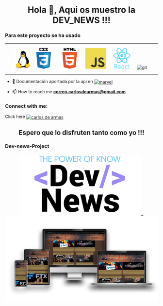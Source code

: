 

<h1 align="center">Hola 👋, Aqui os muestro la DEV_NEWS !!!</h1>


<h3 align="left">Para este proyecto se ha usado</h3>
<hr>
<div align="center">
<img src="https://raw.githubusercontent.com/devicons/devicon/master/icons/linux/linux-original.svg" alt="linux" width="60" height="60"/> 
<img src="https://raw.githubusercontent.com/devicons/devicon/master/icons/css3/css3-original-wordmark.svg" alt="css3" width="70" height="70"/> &nbsp;&nbsp;
<img src="https://raw.githubusercontent.com/devicons/devicon/master/icons/html5/html5-original-wordmark.svg" alt="html5" width="70" height="70"/> &nbsp;&nbsp;
<img src="https://raw.githubusercontent.com/devicons/devicon/master/icons/javascript/javascript-original.svg" alt="javascript" width="70" height="70"/> &nbsp;&nbsp;
<img src="https://raw.githubusercontent.com/devicons/devicon/master/icons/react/react-original-wordmark.svg" alt="react" width="70" height="70"/> &nbsp;&nbsp;
<img src="https://www.vectorlogo.zone/logos/git-scm/git-scm-icon.svg" alt="git" width="40" height="40"/>&nbsp;&nbsp;
</div>
<hr>

- 🌱 Documentación aportada por la api en <a href='https://newsapi.org/docs'><img align="center" src="https://precog.com/wp-content/uploads/2021/01/News-API-Logo.svg" alt="marvel" height="100" width="400" /></a>


- 📫 How to reach me **correo.carlosdearmas@gmail.com**

<h3 align="left">Connect with me:</h3>
<p align="left">
  <p> Click here 
<a href="https://linkedin.com/in/carlos-de-armas/" target="blank"><img align="center" src="https://raw.githubusercontent.com/rahuldkjain/github-profile-readme-generator/master/src/images/icons/Social/linked-in-alt.svg" alt="carlos de armas" height="30" width="40" /></a>
</p>


<h2 align="center">Espero que lo disfruten tanto como yo !!!</h2>

<div align="center">
  <h3 align="left">Dev-news-Project</h3>
<a href="https://github.com/dearmascarlos/dev-news"> <img src="https://raw.githubusercontent.com/dearmascarlos/dearmascarlos/main/assets/logo-news.png" alt="news"/>&nbsp;&nbsp; </a> 
 <img src="https://raw.githubusercontent.com/dearmascarlos/dearmascarlos/main/assets/Dev News.png" alt="news"/>&nbsp;&nbsp;

  
</div>

